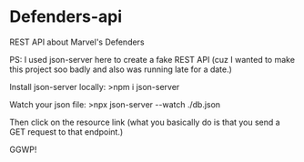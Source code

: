 # Defenders-api
REST API about Marvel's Defenders

PS: I used json-server here to create a fake REST API (cuz I wanted to make this project soo badly and also was running late for a date.)

Install json-server locally: >npm i json-server

Watch your json file: >npx json-server --watch ./db.json

Then click on the resource link (what you basically do is that you send a GET request to that endpoint.)

GGWP!